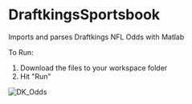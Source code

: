 # DraftkingsSportsbook
Imports and parses Draftkings NFL Odds with Matlab

To Run:
1. Download the files to your workspace folder
2. Hit "Run"

![DK_Odds](https://user-images.githubusercontent.com/97989923/194425128-b35878d5-a39c-4286-95e1-b7d13b35bdb4.png)

